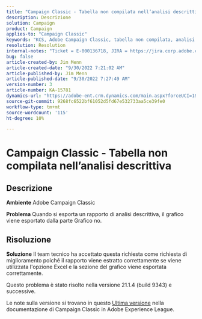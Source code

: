 ```yaml
---
title: "Campaign Classic - Tabella non compilata nell’analisi descrittiva"
description: Descrizione
solution: Campaign
product: Campaign
applies-to: "Campaign Classic"
keywords: "KCS, Adobe Campaign Classic, tabella non compilata, analisi descrittiva, FAQ"
resolution: Resolution
internal-notes: "Ticket = E-000136718, JIRA = https://jira.corp.adobe.com/browse/NEO-24963"
bug: false
article-created-by: Jim Menn
article-created-date: "9/30/2022 7:21:02 AM"
article-published-by: Jim Menn
article-published-date: "9/30/2022 7:27:49 AM"
version-number: 3
article-number: KA-15781
dynamics-url: "https://adobe-ent.crm.dynamics.com/main.aspx?forceUCI=1&pagetype=entityrecord&etn=knowledgearticle&id=7872c36a-9040-ed11-9db1-0022480866ad"
source-git-commit: 9268fc6522bf61052d5fd67e532733aa5ce39fe0
workflow-type: tm+mt
source-wordcount: '115'
ht-degree: 10%

---
```


# Campaign Classic - Tabella non compilata nell’analisi descrittiva

## Descrizione


<b>Ambiente</b>
Adobe Campaign Classic

<b>Problema</b>
Quando si esporta un rapporto di analisi descrittiva, il grafico viene esportato dalla parte Grafico no.


## Risoluzione


<b>Soluzione</b>
Il team tecnico ha accettato questa richiesta come richiesta di miglioramento poiché il rapporto viene estratto correttamente se viene utilizzata l&#39;opzione Excel e la sezione del grafico viene esportata correttamente.

Questo problema è stato risolto nella versione 21.1.4 (build 9343) e successive.

Le note sulla versione si trovano in questo [Ultima versione](https://experienceleague.adobe.com/docs/campaign-classic/using/release-notes/latest-release.html?lang=it) nella documentazione di Campaign Classic in Adobe Experience League.
